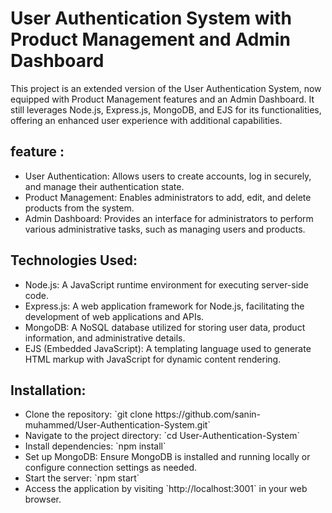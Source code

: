 # User Authentication System with Product Management and Admin Dashboard
This project is an extended version of the User Authentication System, now equipped with Product Management features and an Admin Dashboard. It still leverages Node.js, Express.js, MongoDB, and EJS for its functionalities, offering an enhanced user experience with additional capabilities.
<h2> feature :</h2>
<ul>
  <li>User Authentication: Allows users to create accounts, log in securely, and manage their authentication state.</li>
  <li>Product Management: Enables administrators to add, edit, and delete products from the system.</li>
  <li>Admin Dashboard: Provides an interface for administrators to perform various administrative tasks, such as managing users and products. </li>
</ul>
<h2> Technologies Used: </h2>
<ul>
  <li>Node.js: A JavaScript runtime environment for executing server-side code. </li>
  <li>Express.js: A web application framework for Node.js, facilitating the development of web applications and APIs.</li>
  <li>MongoDB: A NoSQL database utilized for storing user data, product information, and administrative details.</li>
  <li>EJS (Embedded JavaScript): A templating language used to generate HTML markup with JavaScript for dynamic content rendering.</li>
</ul>
<h2>Installation:</h2>
<ul>
	<li>Clone the repository: `git clone https://github.com/sanin-muhammed/User-Authentication-System.git` </li>
	<li>Navigate to the project directory: `cd User-Authentication-System`</li>
	<li>Install dependencies: `npm install`</li>
	<li>Set up MongoDB: Ensure MongoDB is installed and running locally or configure connection settings as needed.</li>
	<li>Start the server: `npm start`</li>
	<li>Access the application by visiting `http://localhost:3001` in your web browser.</li>
</ul>
  




